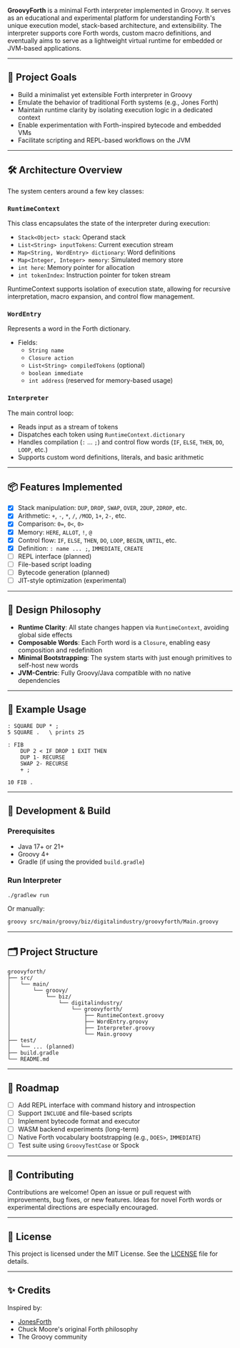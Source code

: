 

**GroovyForth** is a minimal Forth interpreter implemented in Groovy. It serves as an educational and experimental platform for understanding Forth's unique execution model, stack-based architecture, and extensibility. The interpreter supports core Forth words, custom macro definitions, and eventually aims to serve as a lightweight virtual runtime for embedded or JVM-based applications.

---

## 🚀 Project Goals

- Build a minimalist yet extensible Forth interpreter in Groovy
- Emulate the behavior of traditional Forth systems (e.g., Jones Forth)
- Maintain runtime clarity by isolating execution logic in a dedicated context
- Enable experimentation with Forth-inspired bytecode and embedded VMs
- Facilitate scripting and REPL-based workflows on the JVM

---

## 🛠️ Architecture Overview

The system centers around a few key classes:

### `RuntimeContext`

This class encapsulates the state of the interpreter during execution:
- `Stack<Object> stack`: Operand stack
- `List<String> inputTokens`: Current execution stream
- `Map<String, WordEntry> dictionary`: Word definitions
- `Map<Integer, Integer> memory`: Simulated memory store
- `int here`: Memory pointer for allocation
- `int tokenIndex`: Instruction pointer for token stream

RuntimeContext supports isolation of execution state, allowing for recursive interpretation, macro expansion, and control flow management.

### `WordEntry`

Represents a word in the Forth dictionary.
- Fields:
  - `String name`
  - `Closure action`
  - `List<String> compiledTokens` (optional)
  - `boolean immediate`
  - `int address` (reserved for memory-based usage)

### `Interpreter`

The main control loop:
- Reads input as a stream of tokens
- Dispatches each token using `RuntimeContext.dictionary`
- Handles compilation (`:` ... `;`) and control flow words (`IF`, `ELSE`, `THEN`, `DO`, `LOOP`, etc.)
- Supports custom word definitions, literals, and basic arithmetic

---

## 📦 Features Implemented

- [x] Stack manipulation: `DUP`, `DROP`, `SWAP`, `OVER`, `2DUP`, `2DROP`, etc.
- [x] Arithmetic: `+`, `-`, `*`, `/`, `/MOD`, `1+`, `2-`, etc.
- [x] Comparison: `0=`, `0<`, `0>`
- [x] Memory: `HERE`, `ALLOT`, `!`, `@`
- [x] Control flow: `IF`, `ELSE`, `THEN`, `DO`, `LOOP`, `BEGIN`, `UNTIL`, etc.
- [x] Definition: `: name ... ;`, `IMMEDIATE`, `CREATE`
- [ ] REPL interface (planned)
- [ ] File-based script loading
- [ ] Bytecode generation (planned)
- [ ] JIT-style optimization (experimental)

---

## 📐 Design Philosophy

- **Runtime Clarity**: All state changes happen via `RuntimeContext`, avoiding global side effects
- **Composable Words**: Each Forth word is a `Closure`, enabling easy composition and redefinition
- **Minimal Bootstrapping**: The system starts with just enough primitives to self-host new words
- **JVM-Centric**: Fully Groovy/Java compatible with no native dependencies

---

## 🧪 Example Usage

```forth
: SQUARE DUP * ;
5 SQUARE .   \ prints 25

: FIB
    DUP 2 < IF DROP 1 EXIT THEN
    DUP 1- RECURSE
    SWAP 2- RECURSE
    + ;

10 FIB .
````

---

## 🧰 Development & Build

### Prerequisites

* Java 17+ or 21+
* Groovy 4+
* Gradle (if using the provided `build.gradle`)

### Run Interpreter

```bash
./gradlew run
```

Or manually:

```bash
groovy src/main/groovy/biz/digitalindustry/groovyforth/Main.groovy
```

---

## 🗂️ Project Structure

```
groovyforth/
├── src/
│   └── main/
│       └── groovy/
│           └── biz/
│               └── digitalindustry/
│                   └── groovyforth/
│                       ├── RuntimeContext.groovy
│                       ├── WordEntry.groovy
│                       ├── Interpreter.groovy
│                       └── Main.groovy
├── test/
│   └── ... (planned)
├── build.gradle
└── README.md
```

---

## 🔭 Roadmap

* [ ] Add REPL interface with command history and introspection
* [ ] Support `INCLUDE` and file-based scripts
* [ ] Implement bytecode format and executor
* [ ] WASM backend experiments (long-term)
* [ ] Native Forth vocabulary bootstrapping (e.g., `DOES>`, `IMMEDIATE`)
* [ ] Test suite using `GroovyTestCase` or Spock

---

## 🤝 Contributing

Contributions are welcome! Open an issue or pull request with improvements, bug fixes, or new features. Ideas for novel Forth words or experimental directions are especially encouraged.

---

## 📜 License

This project is licensed under the MIT License. See the [LICENSE](LICENSE) file for details.

---

## ✨ Credits

Inspired by:

* [JonesForth](https://github.com/nornagon/jonesforth)
* Chuck Moore's original Forth philosophy
* The Groovy community

